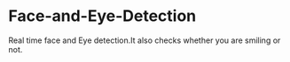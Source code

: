 # Face-and-Eye-Detection
Real time face and Eye detection.It also checks whether you are smiling or not.

